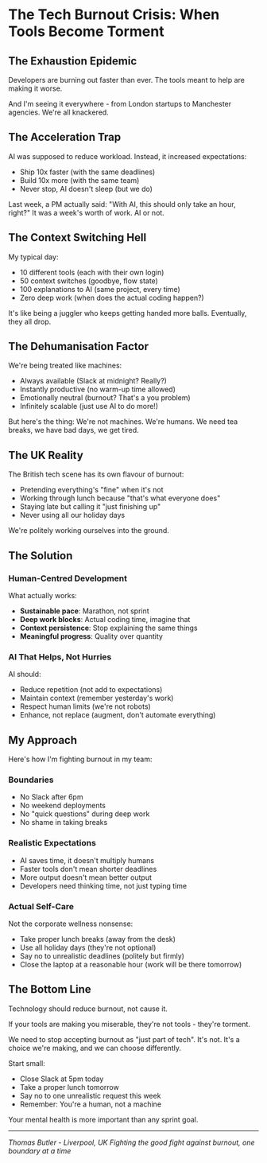 # The Tech Burnout Crisis: When Tools Become Torment

## The Exhaustion Epidemic

Developers are burning out faster than ever.
The tools meant to help are making it worse.

And I'm seeing it everywhere - from London startups to Manchester agencies. We're all knackered.

## The Acceleration Trap

AI was supposed to reduce workload.
Instead, it increased expectations:
- Ship 10x faster (with the same deadlines)
- Build 10x more (with the same team)
- Never stop, AI doesn't sleep (but we do)

Last week, a PM actually said: "With AI, this should only take an hour, right?" 
It was a week's worth of work. AI or not.

## The Context Switching Hell

My typical day:
- 10 different tools (each with their own login)
- 50 context switches (goodbye, flow state)
- 100 explanations to AI (same project, every time)
- Zero deep work (when does the actual coding happen?)

It's like being a juggler who keeps getting handed more balls. Eventually, they all drop.

## The Dehumanisation Factor

We're being treated like machines:
- Always available (Slack at midnight? Really?)
- Instantly productive (no warm-up time allowed)
- Emotionally neutral (burnout? That's a you problem)
- Infinitely scalable (just use AI to do more!)

But here's the thing: We're not machines. We're humans. We need tea breaks, we have bad days, we get tired.

## The UK Reality

The British tech scene has its own flavour of burnout:
- Pretending everything's "fine" when it's not
- Working through lunch because "that's what everyone does"
- Staying late but calling it "just finishing up"
- Never using all our holiday days

We're politely working ourselves into the ground.

## The Solution

### Human-Centred Development
What actually works:
- **Sustainable pace**: Marathon, not sprint
- **Deep work blocks**: Actual coding time, imagine that
- **Context persistence**: Stop explaining the same things
- **Meaningful progress**: Quality over quantity

### AI That Helps, Not Hurries
AI should:
- Reduce repetition (not add to expectations)
- Maintain context (remember yesterday's work)
- Respect human limits (we're not robots)
- Enhance, not replace (augment, don't automate everything)

## My Approach

Here's how I'm fighting burnout in my team:

### Boundaries
- No Slack after 6pm
- No weekend deployments
- No "quick questions" during deep work
- No shame in taking breaks

### Realistic Expectations
- AI saves time, it doesn't multiply humans
- Faster tools don't mean shorter deadlines
- More output doesn't mean better output
- Developers need thinking time, not just typing time

### Actual Self-Care
Not the corporate wellness nonsense:
- Take proper lunch breaks (away from the desk)
- Use all holiday days (they're not optional)
- Say no to unrealistic deadlines (politely but firmly)
- Close the laptop at a reasonable hour (work will be there tomorrow)

## The Bottom Line

Technology should reduce burnout, not cause it.

If your tools are making you miserable, they're not tools - they're torment.

We need to stop accepting burnout as "just part of tech". It's not. It's a choice we're making, and we can choose differently.

Start small:
- Close Slack at 5pm today
- Take a proper lunch tomorrow
- Say no to one unrealistic request this week
- Remember: You're a human, not a machine

Your mental health is more important than any sprint goal.

---

*Thomas Butler - Liverpool, UK*
*Fighting the good fight against burnout, one boundary at a time*